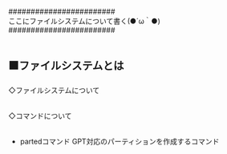 ########################<br />
ここにファイルシステムについて書く(●´ω｀●)<br />
########################<br /><br />
<h2>⬛ファイルシステムとは</h2>
◇ファイルシステムについて<br><br/>

◇コマンドについて<br><br/>
- partedコマンド
GPT対応のパーティションを作成するコマンド

